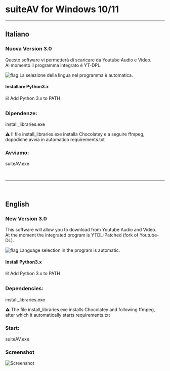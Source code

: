 # **suiteAV for Windows 10/11**
---

## Italiano

### Nuova Version 3.0
Questo software vi permetterà di scaricare da Youtube Audio e Video.  
Al momento il programma integrato è YT-DPL.

![flag](https://raw.githubusercontent.com/stevenrskelton/flag-icon/master/png/16/country-4x3/it.png) La selezione della lingua nel programma è automatica.


#### Installare Python3.x
:ballot_box_with_check: Add Python 3.x to PATH

### Dipendenze:
install_libraries.exe


⚠️ Il file install_libraries.exe installa Chocolatey e a seguire ffmpeg, dopodichè avvia in automatico requirements.txt

### Avviamo:

suiteAV.exe

<br>

---

<br>

## English

### New Version 3.0
This software will allow you to download from Youtube Audio and Video.  
At the moment the integrated program is YTDL-Patched (fork of Youtube-DL).

![flag](https://raw.githubusercontent.com/stevenrskelton/flag-icon/master/png/16/country-4x3/gb.png) Language selection in the program is automatic.


#### Install Python3.x
:ballot_box_with_check: Add Python 3.x to PATH

### Dependencies:
install_libraries.exe


⚠️ The file install_libraries.exe installs Chocolatey and following ffmpeg, after which it automatically starts requirements.txt

### Start:

suiteAV.exe

### Screenshot
![Screenshot](https://i.postimg.cc/XqS2LLQn/suiteav.png)








